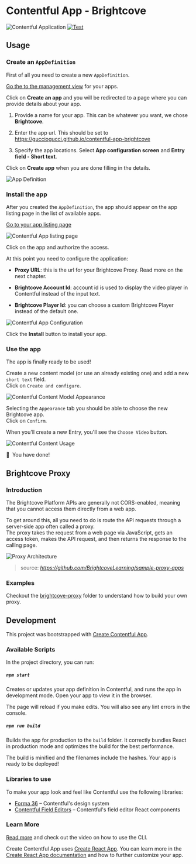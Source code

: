 # Contentful App - Brightcove

![Contentful Application](https://shields.io/badge/contentful-application-51BCEA?logo=contentful&logoColor=white)
[![Test](https://github.com/GuccioGucci/contentful-app-brightcove/actions/workflows/test.yml/badge.svg)](https://github.com/GuccioGucci/contentful-app-brightcove/actions/workflows/test.yml)

## Usage

### Create an `AppDefinition`

First of all you need to create a new `AppDefinition`.

[Go the to the management view](https://app.contentful.com/deeplink?link=app-definition-list) for your apps.

Click on **Create an app** and you will be redirected to a page where you can provide details about your app.

1. Provide a name for your app. This can be whatever you want, we chose **Brightcove**.

1. Enter the app url. This should be set to https://gucciogucci.github.io/contentful-app-brightcove

1. Specify the app locations. Select **App configuration screen** and **Entry field - Short text**.

Click on **Create app** when you are done filling in the details.

![App Definition](./public/contentful-app-definition.png)

### Install the app

After you created the `AppDefinition`, the app should appear on the app listing page in the list of available apps.

[Go to your app listing page](https://app.contentful.com/deeplink?link=apps)

![Contentful App listing page](./public/contentful-app-listing-page.png)

Click on the app and authorize the access.

At this point you need to configure the application:

* **Proxy URL**: this is the url for your Brightcove Proxy. Read more on the next chapter.

* **Brightcove Account Id**: account id is used to display the video player in Contentful instead of the input text.

* **Brightcove Player Id**: you can choose a custom Brightcove Player instead of the default one.


![Contentful App Configuration](./public/contentful-install-app.png)

Click the **Install** button to install your app.


### Use the app

The app is finally ready to be used!

Create a new content model (or use an already existing one) and add a new `short text` field.  
Click on `Create and configure`.

![Contentful Content Model Appearance](./public/contentful-content-model-appearance.png)

Selecting the `Appearance` tab you should be able to choose the new Brightcove app.  
Click on `Confirm`.

When you'll create a new Entry, you'll see the `Choose Video` button.

![Contentful Content Usage](./public/contentful-content-usage.png)

:tada:  You have done!

## Brightcove Proxy

### Introduction

The Brightcove Platform APIs are generally not CORS-enabled, meaning that you cannot access them directly from a web app.

To get around this, all you need to do is route the API requests through a server-side app often called a proxy.  
The proxy takes the request from a web page via JavaScript, gets an access token, makes the API request, and then returns the response to the calling page.

![Proxy Architecture](./public/proxy-architecture.svg)

> source: *https://github.com/BrightcoveLearning/sample-proxy-apps*

### Examples

Checkout the [brightcove-proxy](./brightcove-proxy/) folder to understand how to build your own proxy.


## Development

This project was bootstrapped with [Create Contentful App](https://github.com/contentful/create-contentful-app).

### Available Scripts

In the project directory, you can run:

##### `npm start`

Creates or updates your app definition in Contentful, and runs the app in development mode.
Open your app to view it in the browser.

The page will reload if you make edits.
You will also see any lint errors in the console.

##### `npm run build`

Builds the app for production to the `build` folder.
It correctly bundles React in production mode and optimizes the build for the best performance.

The build is minified and the filenames include the hashes.
Your app is ready to be deployed!

### Libraries to use

To make your app look and feel like Contentful use the following libraries:

- [Forma 36](https://f36.contentful.com/) – Contentful's design system
- [Contentful Field Editors](https://www.contentful.com/developers/docs/extensibility/field-editors/) – Contentful's field editor React components

### Learn More

[Read more](https://www.contentful.com/developers/docs/extensibility/app-framework/create-contentful-app/) and check out the video on how to use the CLI.

Create Contentful App uses [Create React App](https://create-react-app.dev/). You can learn more in the [Create React App documentation](https://facebook.github.io/create-react-app/docs/getting-started) and how to further customize your app.
